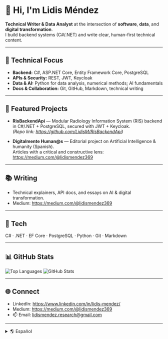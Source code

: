 # 👋 Hi, I'm Lidis Méndez

**Technical Writer & Data Analyst** at the intersection of **software**, **data**, and **digital transformation**.  
I build backend systems (C#/.NET) and write clear, human-first technical content.

---

## 🔧 Technical Focus
- **Backend:** C#, ASP.NET Core, Entity Framework Core, PostgreSQL  
- **APIs & Security:** REST, JWT, Keycloak  
- **Data & AI:** Python for data analysis, numerical methods; AI fundamentals  
- **Docs & Collaboration:** Git, GitHub, Markdown, technical writing

---

## 🚀 Featured Projects
- **RisBackendApi** — Modular Radiology Information System (RIS) backend in C#/.NET + PostgreSQL, secured with JWT + Keycloak.  
  *(Repo link: https://github.com/LidisM/RisBackendApi)*

- **Digitalmente Human@s** — Editorial project on Artificial Intelligence & humanity (Spanish).  
  Articles with a critical and constructive lens: https://medium.com/@lidismendez369

---

## 📚 Writing
- Technical explainers, API docs, and essays on AI & digital transformation.  
- Medium: https://medium.com/@lidismendez369

---

## 🧰 Tech
C# · .NET · EF Core · PostgreSQL · Python · Git · Markdown

---

## 📊 GitHub Stats
![Top Languages](https://github-readme-stats.vercel.app/api/top-langs/?username=LidisM&layout=compact)
![GitHub Stats](https://github-readme-stats.vercel.app/api?username=LidisM&show_icons=true)

---

## 🌐 Connect
- LinkedIn: https://www.linkedin.com/in/lidis-mendez/  
- Medium: https://medium.com/@lidismendez369  
- 📫 Email: lidismendez.research@gmail.com

---

<details>
<summary>🌎 Español</summary>

Soy **Technical Writer & Data Analyst**. Desarrollé y documento sistemas backend en **C#/.NET** y escribo sobre **IA** y **transformación digital** para una audiencia amplia.  
Proyecto editorial: **Digitalmente Human@s** (artículos en español).

</details>
